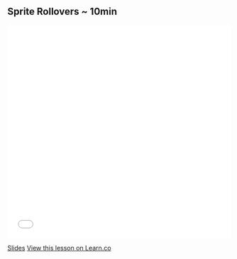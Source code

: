 

## Sprite Rollovers ~ 10min

<iframe width="100%" height="480" src="//www.youtube.com/embed/Jr6Yhk6IPDA?rel=0" frameborder="0" allowfullscreen></iframe>

[Slides](https://docs.google.com/presentation/d/1M9YKGyk3ivguZBOrExrywmQYId9lmjrrxqAfgdqd58Y/edit?usp=sharing)
<a href='https://learn.co/lessons/fe-sprite-rollovers' data-visibility='hidden'>View this lesson on Learn.co</a>
